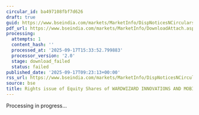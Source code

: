```yaml
---
circular_id: ba497108fbf7d626
draft: true
guid: https://www.bseindia.com/markets/MarketInfo/DispNoticesNCirculars.aspx?Noticeid={D0371923-AFE1-4806-BD15-0ACA2D134963}&noticeno=20250917-10&dt=09/17/2025&icount=10&totcount=56&flag=0
pdf_url: https://www.bseindia.com/markets/MarketInfo/DownloadAttach.aspx?id=20250917-10&attachedId=
processing:
  attempts: 1
  content_hash: ''
  processed_at: '2025-09-17T15:33:52.799883'
  processor_version: '2.0'
  stage: download_failed
  status: failed
published_date: '2025-09-17T09:23:13+00:00'
rss_url: https://www.bseindia.com/markets/MarketInfo/DispNoticesNCirculars.aspx?Noticeid={D0371923-AFE1-4806-BD15-0ACA2D134963}&noticeno=20250917-10&dt=09/17/2025&icount=10&totcount=56&flag=0
source: bse
title: Rights issue of Equity Shares of WARDWIZARD INNOVATIONS AND MOBILITY LIMITED
---
```


Processing in progress...